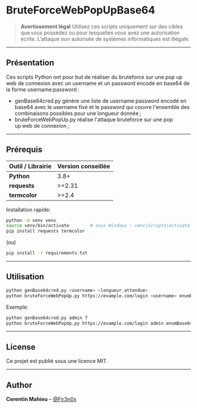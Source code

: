 # BruteForceWebPopUpBase64

> **Avertissement légal** Utilisez ces scripts uniquement sur des cibles que vous possédez ou pour lesquelles vous avez une autorisation écrite. L’attaque non autorisée de systèmes informatiques est illégale.

---

## Présentation

Ces scripts Python ont pour but de réaliser du bruteforce sur une pop up web de connexion avec un username et un password encodé en base64 de la forme username:password :
* genBase64cred.py génère une liste de username:password encodé en base64 avec le username fixé et le password qui couvre l'ensemble des combinaisons possibles pour une longueur donnée ;
* bruteForceWebPopUp.py réalise l'attaque bruteforce sur une pop up web de connexion ;

---

## Prérequis

| Outil / Librairie | Version conseillée |
| ----------------- | ------------------ |
| **Python**        | 3.8+               |
| **requests**      | >=2.31             |
| **termcolor**     | >=2.4              |


Installation rapide:

```bash
python -m venv venv
source venv/bin/activate        # sous Windows : venv\Scripts\activate
pip install requests termcolor
```

(ou)

```bash
pip install -r requirements.txt
```

---

## Utilisation

```bash
python genBase64cred.py <username> <longueur_attendue>
python bruteForceWebPopUp.py https://example.com/login <username> enumBase64Cred.txt <nb_thread>
```

Exemple:

```bash
python genBase64cred.py admin 7
python bruteForceWebPopUp.py https://example.com/login admin enumBase64Cred.txt 30
```

---

## License

Ce projet est publié sous une licence MIT.

---

## Author

**Corentin Mahieu** – [@Fir3n0x](https://github.com/Fir3n0x)
